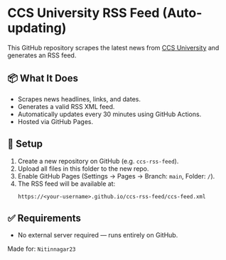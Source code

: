 # CCS University RSS Feed (Auto-updating)

This GitHub repository scrapes the latest news from [CCS University](https://www.ccsuniversity.ac.in/search-news) and generates an RSS feed.

## 📦 What It Does

- Scrapes news headlines, links, and dates.
- Generates a valid RSS XML feed.
- Automatically updates every 30 minutes using GitHub Actions.
- Hosted via GitHub Pages.

## 🚀 Setup

1. Create a new repository on GitHub (e.g. `ccs-rss-feed`).
2. Upload all files in this folder to the new repo.
3. Enable GitHub Pages (Settings → Pages → Branch: `main`, Folder: `/`).
4. The RSS feed will be available at:
   ```
   https://<your-username>.github.io/ccs-rss-feed/ccs-feed.xml
   ```

## ✅ Requirements

- No external server required — runs entirely on GitHub.

Made for: `Nitinnagar23`
